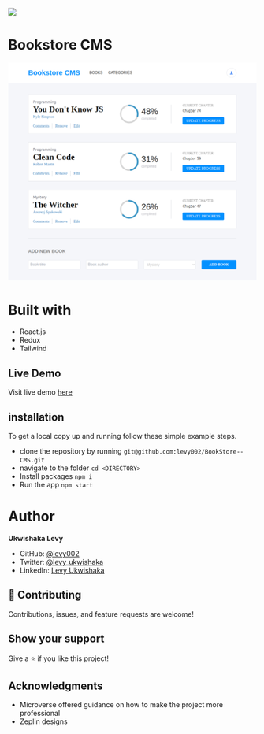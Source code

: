 ![](https://img.shields.io/badge/Microverse-blueviolet)
# Bookstore CMS

<img src="./src/image/screenshot (1).png" alt="App screen shoot">

# Built with
- React.js
- Redux
- Tailwind

## Live Demo
Visit live demo [here](https://bookstore-cms-202.netlify.app/)

## installation

To get a local copy up and running follow these simple example steps.

- clone the repository by running
``` git@github.com:levy002/BookStore--CMS.git ```
- navigate to the folder
``` cd <DIRECTORY> ```
- Install packages
``` npm i ```
- Run the app
``` npm start ```

# Author
**Ukwishaka Levy**
- GitHub: [@levy002](https://github.com/levy002)
- Twitter: [@levy_ukwishaka](https://twitter.com/levy_ukwishaka)
- LinkedIn: [Levy Ukwishaka](https://www.linkedin.com/in/levy-ukwishaka-405391223)

## :handshake: Contributing
Contributions, issues, and feature requests are welcome!
## Show your support
Give a :star:️ if you like this project!
## Acknowledgments

- Microverse offered guidance on how to make the project more professional
- Zeplin designs

